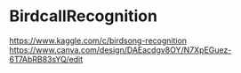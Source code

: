 # BirdcallRecognition
https://www.kaggle.com/c/birdsong-recognition
https://www.canva.com/design/DAEacdgv8OY/N7XpEGuez-6T7AbRB83sYQ/edit
